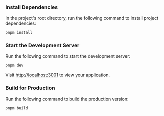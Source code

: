 ### Install Dependencies

In the project's root directory, run the following command to install project dependencies:

```bash
pnpm install
```

### Start the Development Server

Run the following command to start the development server:

```bash
pnpm dev
```

Visit [http://localhost:3001](http://localhost:3001) to view your application.

### Build for Production

Run the following command to build the production version:

```bash
pnpm build
```
